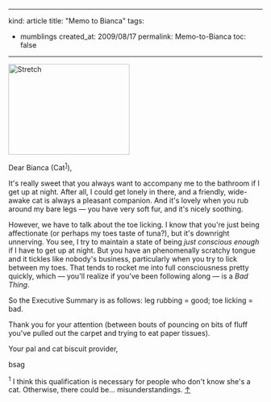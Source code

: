 -----
kind: article
title: "Memo to Bianca"
tags:
- mumblings
created_at: 2009/08/17
permalink: Memo-to-Bianca
toc: false
-----

<p class="img-shadow"><a class="image" href="http://www.flickr.com/photos/51035737494@N01/3582351844" title="View 'Stretch' on Flickr.com"><img src="http://farm4.static.flickr.com/3301/3582351844_163587e1a6_m.jpg" alt="Stretch" border="0" width="240" height="180" /></a></p>

<p>Dear Bianca (Cat<sup id="r1-170809"><a href="#f1-170809">1</a></sup>),</p>

<p>It's really sweet that you always want to accompany me to the bathroom if I get up at night. After all, I could get lonely in there, and a friendly, wide-awake cat is always a pleasant companion. And it's lovely when you rub around my bare legs &mdash; you have very soft fur, and it's nicely soothing.</p>

<p>However, we have to talk about the toe licking. I know that you're just being affectionate (or perhaps my toes taste of tuna?), but it's downright unnerving. You see, I try to maintain a state of being <em>just conscious enough</em> if I have to get up at night. But you have an phenomenally scratchy tongue and it tickles like nobody's business, particularly when you try to lick between my toes. That tends to rocket me into full consciousness pretty quickly, which &mdash; you'll realize if you've been following along &mdash; is a <em>Bad Thing</em>.</p>

<p>So the Executive Summary is as follows: leg rubbing = good; toe licking = bad.</p>

<p>Thank you for your attention (between bouts of pouncing on bits of fluff you've pulled out the carpet and trying to eat paper tissues).</p>

<p>Your pal and cat biscuit provider,</p>

<p>bsag</p>

<p><sup id="f1-170809">1</sup> I think this qualification is necessary for people who don't know she's a cat. Otherwise, there could be... misunderstandings. <a href="#r1-170809">&uarr;</a></p>


